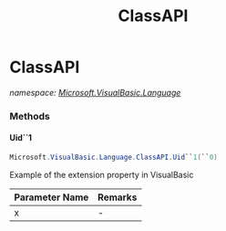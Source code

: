 ﻿---
title: ClassAPI
---

# ClassAPI
_namespace: [Microsoft.VisualBasic.Language](N-Microsoft.VisualBasic.Language.html)_





### Methods

#### Uid``1
```csharp
Microsoft.VisualBasic.Language.ClassAPI.Uid``1(``0)
```
Example of the extension property in VisualBasic

|Parameter Name|Remarks|
|--------------|-------|
|x|-|



